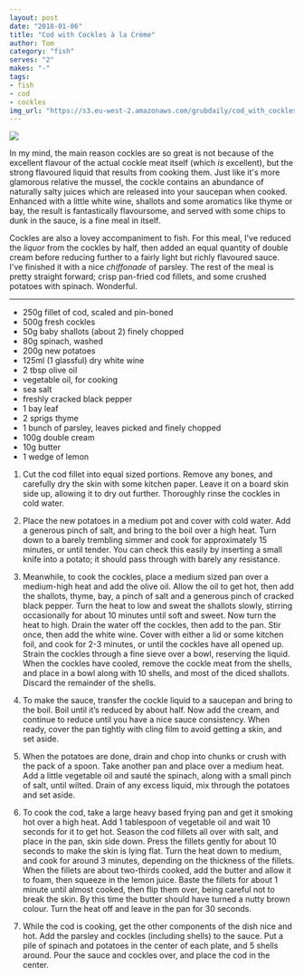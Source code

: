 ```yaml
---
layout: post
date: "2018-01-06"
title: "Cod with Cockles à la Crème"
author: Tom
category: "fish"
serves: "2"
makes: "-"
tags:
- fish
- cod
- cockles
img_url: "https://s3.eu-west-2.amazonaws.com/grubdaily/cod_with_cockles_a_la_creme.jpg"
---
```

<img src="https://s3.eu-west-2.amazonaws.com/grubdaily/cod_with_cockles_a_la_creme.jpg" />

In my mind, the main reason cockles are so great is not because of the excellent flavour of the actual cockle meat itself (which _is_ excellent), but the strong flavoured liquid that results from cooking them. Just like it's more glamorous relative the mussel, the cockle contains an abundance of naturally salty juices which are released into your saucepan when cooked. Enhanced with a little white wine, shallots and some aromatics like thyme or bay, the result is fantastically flavoursome, and served with some chips to dunk in the sauce, is a fine meal in itself.

Cockles are also a lovey accompaniment to fish. For this meal, I've reduced the _liquor_ from the cockles by half, then added an equal quantity of double cream before reducing further to a fairly light but richly flavoured sauce. I've finished it with a nice _chiffonade_ of parsley. The rest of the meal is pretty straight forward; crisp pan-fried cod fillets, and some crushed potatoes with spinach. Wonderful.

---
* 250g fillet of cod, scaled and pin-boned
* 500g fresh cockles
* 50g baby shallots (about 2) finely chopped
* 80g spinach, washed
* 200g new potatoes
* 125ml (1 glassful) dry white wine
* 2 tbsp olive oil
* vegetable oil, for cooking
* sea salt
* freshly cracked black pepper
* 1 bay leaf
* 2 sprigs thyme
* 1 bunch of parsley, leaves picked and finely chopped
* 100g double cream
* 10g butter
* 1 wedge of lemon


1. Cut the cod fillet into equal sized portions. Remove any bones, and carefully dry the skin with some kitchen paper. Leave it on a board skin side up, allowing it to dry out further. Thoroughly rinse the cockles in cold water.

2. Place the new potatoes in a medium pot and cover with cold water. Add a generous pinch of salt, and bring to the boil over a high heat. Turn down to a barely trembling simmer and cook for approximately 15 minutes, or until tender. You can check this easily by inserting a small knife into a potato; it should pass through with barely any resistance.

3. Meanwhile, to cook the cockles, place a medium sized pan over a medium-high heat and add the olive oil. Allow the oil to get hot, then add the shallots, thyme, bay, a pinch of salt and a generous pinch of cracked black pepper. Turn the heat to low and sweat the shallots slowly, stirring occasionally for about 10 minutes until soft and sweet. Now turn the heat to high. Drain the water off the cockles, then add to the pan. Stir once, then add the white wine. Cover with either a lid or some kitchen foil, and cook for 2-3 minutes, or until the cockles have all opened up. Strain the cockles through a fine sieve over a bowl, reserving the liquid. When the cockles have cooled, remove the cockle meat from the shells, and place in a bowl along with 10 shells, and most of the diced shallots. Discard the remainder of the shells.

4. To make the sauce, transfer the cockle liquid to a saucepan and bring to the boil. Boil until it’s reduced by about half. Now add the cream, and continue to reduce until you have a nice sauce consistency. When ready, cover the pan tightly with cling film to avoid getting a skin, and set aside.

5. When the potatoes are done, drain and chop into chunks or crush with the pack of a spoon. Take another pan and place over a medium heat. Add a little vegetable oil and sauté the spinach, along with a small pinch of salt, until wilted. Drain of any excess liquid, mix through the potatoes and set aside.

6. To cook the cod, take a large heavy based frying pan and get it smoking hot over a high heat. Add 1 tablespoon of vegetable oil and wait 10 seconds for it to get hot. Season the cod fillets all over with salt, and place in the pan, skin side down. Press the fillets gently for about 10 seconds to make the skin is lying flat. Turn the heat down to medium, and cook for around 3 minutes, depending on the thickness of the fillets. When the fillets are about two-thirds cooked, add the butter and allow it to foam, then squeeze in the lemon juice. Baste the fillets for about 1 minute until almost cooked, then flip them over, being careful not to break the skin. By this time the butter should have turned a nutty brown colour. Turn the heat off and leave in the pan for 30 seconds.

7. While the cod is cooking, get the other components of the dish nice and hot. Add the parsley and cockles (including shells) to the sauce. Put a pile of spinach and potatoes in the center of each plate, and 5 shells around. Pour the sauce and cockles over, and place the cod in the center.
